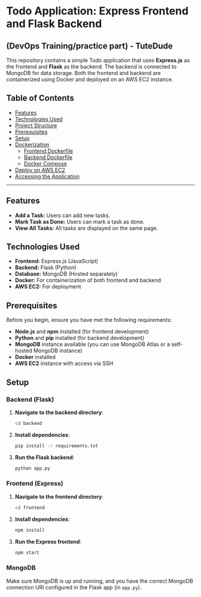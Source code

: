 
# Todo Application: Express Frontend and Flask Backend
## (DevOps Training/practice part) - TuteDude

This repository contains a simple Todo application that uses **Express.js** as the frontend and **Flask** as the backend. The backend is connected to MongoDB for data storage. Both the frontend and backend are containerized using Docker and deployed on an AWS EC2 instance.

## Table of Contents
- [Features](#features)
- [Technologies Used](#technologies-used)
- [Project Structure](#project-structure)
- [Prerequisites](#prerequisites)
- [Setup](#setup)
- [Dockerization](#dockerization)
  - [Frontend Dockerfile](#frontend-dockerfile)
  - [Backend Dockerfile](#backend-dockerfile)
  - [Docker Compose](#docker-compose)
- [Deploy on AWS EC2](#deploy-on-aws-ec2)
- [Accessing the Application](#accessing-the-application)


---

## Features
- **Add a Task:** Users can add new tasks.
- **Mark Task as Done:** Users can mark a task as done.
- **View All Tasks:** All tasks are displayed on the same page.

## Technologies Used
- **Frontend:** Express.js (JavaScript)
- **Backend:** Flask (Python)
- **Database:** MongoDB (Hosted separately)
- **Docker:** For containerization of both frontend and backend
- **AWS EC2:** For deployment

## Prerequisites
Before you begin, ensure you have met the following requirements:
- **Node.js** and **npm** installed (for frontend development)
- **Python** and **pip** installed (for backend development)
- **MongoDB** instance available (you can use MongoDB Atlas or a self-hosted MongoDB instance)
- **Docker** installed
- **AWS EC2** instance with access via SSH

## Setup

### Backend (Flask)
1. **Navigate to the backend directory**:
   ```bash
   cd backend
   ```
2. **Install dependencies**:
   ```bash
   pip install -r requirements.txt
   ```
3. **Run the Flask backend**:
   ```bash
   python app.py
   ```

### Frontend (Express)
1. **Navigate to the frontend directory**:
   ```bash
   cd frontend
   ```
2. **Install dependencies**:
   ```bash
   npm install
   ```
3. **Run the Express frontend**:
   ```bash
   npm start
   ```

### MongoDB
Make sure MongoDB is up and running, and you have the correct MongoDB connection URI configured in the Flask app (in `app.py`).
